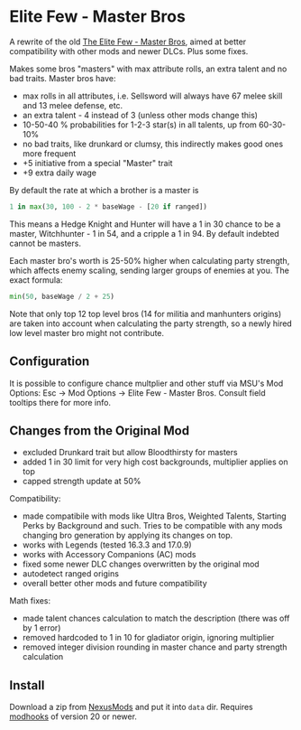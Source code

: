 # Elite Few - Master Bros

A rewrite of the old [The Elite Few - Master Bros][old-mod], aimed at better compatibility with other mods and newer DLCs. Plus some fixes.

Makes some bros "masters" with max attribute rolls, an extra talent and no bad traits. Master bros have:

- max rolls in all attributes, i.e. Sellsword will always have 67 melee skill and 13 melee defense, etc.
- an extra talent - 4 instead of 3 (unless other mods change this)
- 10-50-40 % probabilities for 1-2-3 star(s) in all talents, up from 60-30-10%
- no bad traits, like drunkard or clumsy, this indirectly makes good ones more frequent
- +5 initiative from a special "Master" trait
- +9 extra daily wage

By default the rate at which a brother is a master is

```python
1 in max(30, 100 - 2 * baseWage - [20 if ranged])
```

This means a Hedge Knight and Hunter will have a 1 in 30 chance to be a master, Witchhunter - 1 in 54, and a cripple a 1 in 94. By default indebted cannot be masters.

Each master bro's worth is 25-50% higher when calculating party strength, which affects enemy scaling, sending larger groups of enemies at you. The exact formula:

```python
min(50, baseWage / 2 + 25)
```

Note that only top 12 top level bros (14 for militia and manhunters origins) are taken into account when calculating the party strength, so a newly hired low level master bro might not contribute.


## Configuration

It is possible to configure chance multplier and other stuff via MSU's Mod Options: Esc -> Mod Options -> Elite Few - Master Bros. Consult field tooltips there for more info. 


## Changes from the Original Mod

- excluded Drunkard trait but allow Bloodthirsty for masters
- added 1 in 30 limit for very high cost backgrounds, multiplier applies on top
- capped strength update at 50%

Compatibility:

- made compatibile with mods like Ultra Bros, Weighted Talents, Starting Perks by Background and such. Tries to be compatible with any mods changing bro generation by applying its changes on top.
- works with Legends (tested 16.3.3 and 17.0.9)
- works with Accessory Companions (AC) mods
- fixed some newer DLC changes overwritten by the original mod
- autodetect ranged origins
- overall better other mods and future compatibility

Math fixes:

- made talent chances calculation to match the description (there was off by 1 error)
- removed hardcoded to 1 in 10 for gladiator origin, ignoring multiplier
- removed integer division rounding in master chance and party strength calculation


## Install

Download a zip from [NexusMods][] and put it into `data` dir. Requires [modhooks][] of version 20 or newer.


[NexusMods]: https://www.nexusmods.com/battlebrothers/mods/665
[modhooks]: https://www.nexusmods.com/battlebrothers/mods/42
[old-mod]: https://www.nexusmods.com/battlebrothers/mods/253
